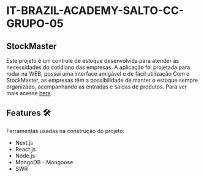 # IT-BRAZIL-ACADEMY-SALTO-CC-GRUPO-05

## StockMaster

Este projeto é um controle de estoque desenvolvida para atender às necessidades do cotidiano das empresas. A aplicação foi projetada para rodar na WEB, possui uma interface amigável e de fácil utilização
Com o StockMaster, as empresas têm a possibilidade de manter o estoque sempre organizado, acompanhando as entradas e saídas de produtos. Para ver mais acesse [here](https://it-brazil-academy-salto-cc-grupo-05.vercel.app/).

## Features :hammer_and_wrench:
Ferramentas usadas na construção do projeto:
- Next.js
- React.js
- Node.js
- MongoDB - Mongoose
- SWR
